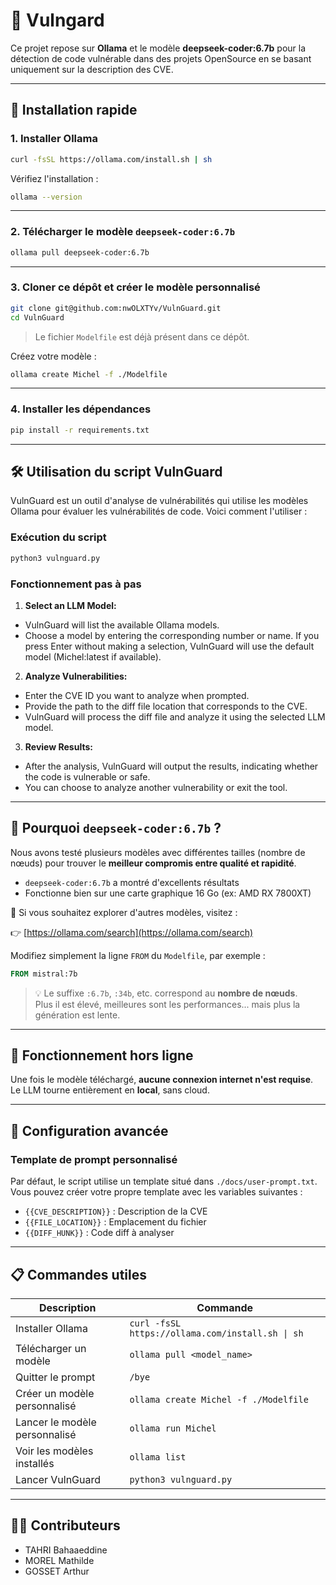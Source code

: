 # 🧠 Vulngard

Ce projet repose sur **Ollama** et le modèle **deepseek-coder:6.7b** pour la détection de code vulnérable dans des projets OpenSource en se basant uniquement sur la description des CVE.

---

## 🚀 Installation rapide

### 1. Installer Ollama

```bash
curl -fsSL https://ollama.com/install.sh | sh
```

Vérifiez l'installation :

```bash
ollama --version
```

---

### 2. Télécharger le modèle `deepseek-coder:6.7b`

```bash
ollama pull deepseek-coder:6.7b
```

---

### 3. Cloner ce dépôt et créer le modèle personnalisé

```bash
git clone git@github.com:nwOLXTYv/VulnGuard.git
cd VulnGuard
```

> Le fichier `Modelfile` est déjà présent dans ce dépôt.

Créez votre modèle :

```bash
ollama create Michel -f ./Modelfile
```

---

### 4. Installer les dépendances

```bash
pip install -r requirements.txt
```

---

## 🛠️ Utilisation du script VulnGuard

VulnGuard est un outil d'analyse de vulnérabilités qui utilise les modèles Ollama pour évaluer les vulnérabilités de code. Voici comment l'utiliser :

### Exécution du script

```bash
python3 vulnguard.py
```

### Fonctionnement pas à pas

1. **Select an LLM Model:**

- VulnGuard will list the available Ollama models.
- Choose a model by entering the corresponding number or name. If you press Enter without making a selection, VulnGuard will use the default model (Michel:latest if available).

2. **Analyze Vulnerabilities:**

- Enter the CVE ID you want to analyze when prompted.
- Provide the path to the diff file location that corresponds to the CVE.
- VulnGuard will process the diff file and analyze it using the selected LLM model.

3. **Review Results:**

- After the analysis, VulnGuard will output the results, indicating whether the code is vulnerable or safe.
- You can choose to analyze another vulnerability or exit the tool.

---

## 🧠 Pourquoi `deepseek-coder:6.7b` ?

Nous avons testé plusieurs modèles avec différentes tailles (nombre de nœuds) pour trouver le **meilleur compromis entre qualité et rapidité**.

- `deepseek-coder:6.7b` a montré d'excellents résultats
- Fonctionne bien sur une carte graphique 16 Go (ex: AMD RX 7800XT)

📌 Si vous souhaitez explorer d'autres modèles, visitez :

👉 [https://ollama.com/search](https://ollama.com/search)

Modifiez simplement la ligne `FROM` du `Modelfile`, par exemple :

```Dockerfile
FROM mistral:7b
```

> 💡 Le suffixe `:6.7b`, `:34b`, etc. correspond au **nombre de nœuds**.  
> Plus il est élevé, meilleures sont les performances... mais plus la génération est lente.

---

## 📴 Fonctionnement hors ligne

Une fois le modèle téléchargé, **aucune connexion internet n'est requise**. Le LLM tourne entièrement en **local**, sans cloud.

---

## 🔧 Configuration avancée

### Template de prompt personnalisé

Par défaut, le script utilise un template situé dans `./docs/user-prompt.txt`. Vous pouvez créer votre propre template avec les variables suivantes :
- `{{CVE_DESCRIPTION}}` : Description de la CVE
- `{{FILE_LOCATION}}` : Emplacement du fichier
- `{{DIFF_HUNK}}` : Code diff à analyser

---

## 📋 Commandes utiles

| Description                      | Commande                                         |
|----------------------------------|--------------------------------------------------|
| Installer Ollama                 | `curl -fsSL https://ollama.com/install.sh \| sh` |
| Télécharger un modèle            | `ollama pull <model_name>`                       |
| Quitter le prompt                | `/bye`                                           |
| Créer un modèle personnalisé     | `ollama create Michel -f ./Modelfile`            |
| Lancer le modèle personnalisé    | `ollama run Michel`                              |
| Voir les modèles installés       | `ollama list`                                    |
| Lancer VulnGuard                 | `python3 vulnguard.py`                           |

---

## 🧑‍💻 Contributeurs

- TAHRI Bahaaeddine
- MOREL Mathilde
- GOSSET Arthur